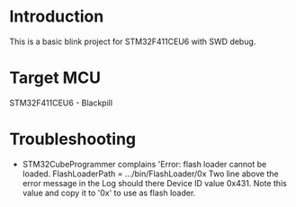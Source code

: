 # Introduction
This is a basic blink project for STM32F411CEU6 with SWD debug.

# Target MCU
STM32F411CEU6 - Blackpill

# Troubleshooting

- STM32CubeProgrammer complains 'Error: flash loader cannot be loaded. FlashLoaderPath = .../bin/FlashLoader/0x
Two line above the error message in the Log should there Device ID value 0x431. Note this value and copy it to '0x' to use as flash loader.
